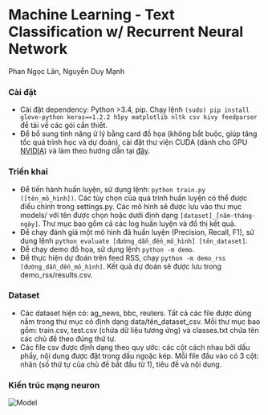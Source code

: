 # Machine Learning - Text Classification w/ Recurrent Neural Network

Phan Ngọc Lân, Nguyễn Duy Mạnh

### Cài đặt
- Cài đặt dependency: Python >3.4, pip.
Chạy lệnh `(sudo) pip install glove-python keras==1.2.2 h5py matplotlib nltk csv kivy feedparser` để tải về các gói cần thiết.
- Để bổ sung tính năng ử lý bằng card đồ họa (không bắt buộc, giúp tăng tốc quá trình học và dự đoán), cài đặt thư viện CUDA (dành cho GPU [NVIDIA](https://developer.nvidia.com/cuda-downloads)) và làm theo hướng dẫn tại [đây](http://deeplearning.net/software/theano/tutorial/using_gpu.html).

### Triển khai
- Để tiến hành huấn luyện, sử dụng lệnh: `python train.py ([tên_mô_hình])`. Các tùy chọn của quá trình huấn luyện có thể được điều chỉnh trong settings.py. Các mô hình sẽ được lưu vào thư mục models/ với tên được chọn hoặc dưới định dạng `[dataset]_[năm-tháng-ngày]`. Thư mục bao gồm cả các log huấn luyện và đồ thị kết quả.
- Để chạy đánh giá một mô hình đã huấn luyện (Precision, Recall, F1), sử dụng lệnh `python evaluate [đường_dẫn_đến_mô_hình] [tên_dataset]`.
- Để chạy demo đồ họa, sử dụng lệnh `python -m demo`.
- Để thực hiện dự đoán trên feed RSS, chạy `python -m demo_rss [đường_dẫn_đến_mô_hình]`. Kết quả dự đoán sẽ được lưu trong demo_rss/results.csv.

### Dataset
- Các dataset hiện có: ag_news, bbc, reuters. Tất cả các file được dùng nằm trong thư mục có định dạng data/tên_dataset_csv. Mỗi thư mục bao gồm: train.csv, test.csv (chứa dữ liệu tương ứng) và classes.txt chứa tên các chủ đề theo đúng thứ tự.
- Các file csv được định dạng theo quy ước: các cột cách nhau bởi dấu phẩy, nội dung được đặt trong dấu ngoặc kép. Mỗi file đầu vào có 3 cột: nhãn (số thứ tự của chủ đề bắt đầu từ 1), tiêu đề và nội dung.

### Kiến trúc mạng neuron
![Model](docs/images/GRU-Merge.png)
